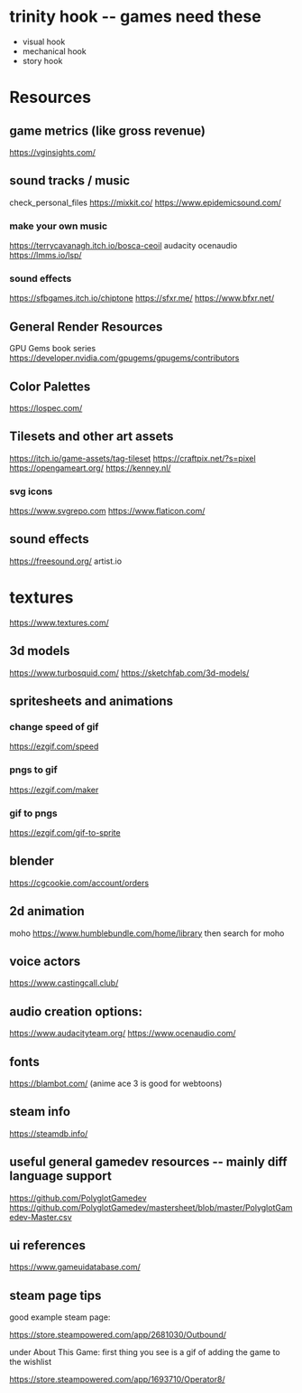 # trinity hook -- games need these
- visual hook
- mechanical hook
- story hook

# Resources

## game metrics (like gross revenue)
https://vginsights.com/

## sound tracks / music
check_personal_files
https://mixkit.co/
https://www.epidemicsound.com/

### make your own music
https://terrycavanagh.itch.io/bosca-ceoil
audacity
ocenaudio
https://lmms.io/lsp/

### sound effects
https://sfbgames.itch.io/chiptone
https://sfxr.me/
https://www.bfxr.net/

## General Render Resources
GPU Gems book series
https://developer.nvidia.com/gpugems/gpugems/contributors

## Color Palettes
https://lospec.com/

## Tilesets and other art assets
https://itch.io/game-assets/tag-tileset
https://craftpix.net/?s=pixel
https://opengameart.org/
https://kenney.nl/

### svg icons
https://www.svgrepo.com
https://www.flaticon.com/

## sound effects
https://freesound.org/
artist.io

# textures
https://www.textures.com/

## 3d models
https://www.turbosquid.com/
https://sketchfab.com/3d-models/

## spritesheets and animations
### change speed of gif
https://ezgif.com/speed
### pngs to gif
https://ezgif.com/maker
### gif to pngs
https://ezgif.com/gif-to-sprite

## blender
https://cgcookie.com/account/orders

## 2d animation
moho
https://www.humblebundle.com/home/library
  then search for moho

## voice actors
https://www.castingcall.club/

## audio creation options:
https://www.audacityteam.org/
https://www.ocenaudio.com/

## fonts
https://blambot.com/
  (anime ace 3 is good for webtoons)

## steam info
https://steamdb.info/

## useful general gamedev resources -- mainly diff language support
https://github.com/PolyglotGamedev
  https://github.com/PolyglotGamedev/mastersheet/blob/master/PolyglotGamedev-Master.csv

## ui references
https://www.gameuidatabase.com/

## steam page tips

good example steam page:

https://store.steampowered.com/app/2681030/Outbound/

under About This Game: first thing you see is a gif of adding the game to the wishlist

https://store.steampowered.com/app/1693710/Operator8/
